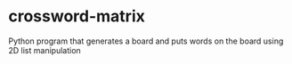 # crossword-matrix
Python program that generates a board and puts words on the board using 2D list manipulation
